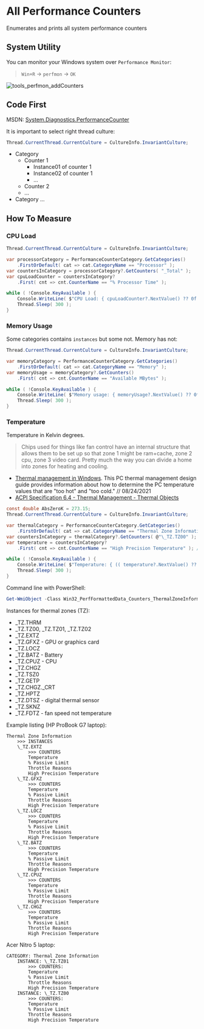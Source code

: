 # All Performance Counters

Enumerates and prints all system performance counters

## System Utility

You can monitor your Windows system over `Performance Monitor`:

> `Win+R` &rarr; `perfmon` &rarr; `OK`

![tools_perfmon_addCounters](https://user-images.githubusercontent.com/11328666/152036463-2d7cb2ae-4ef5-40ad-a990-5ffec048bf44.png)

## Code First

MSDN: [System.Diagnostics.PerformanceCounter](https://docs.microsoft.com/en-us/dotnet/api/system.diagnostics.performancecounter?view=dotnet-plat-ext-6.0)

It is important to select right thread culture:

```c#
Thread.CurrentThread.CurrentCulture = CultureInfo.InvariantCulture;
```

- Category
  - Counter 1
    - Instance01 of counter 1
    - Instance02 of counter 1
    - ...
  - Counter 2
  - ...
- Category ...

## How To Measure

### CPU Load

```c#
Thread.CurrentThread.CurrentCulture = CultureInfo.InvariantCulture;

var processorCategory = PerformanceCounterCategory.GetCategories()
    .FirstOrDefault( cat => cat.CategoryName == "Processor" );
var countersInCategory = processorCategory?.GetCounters( "_Total" );
var cpuLoadCounter = countersInCategory?
    .First( cnt => cnt.CounterName == "% Processor Time" );

while ( !Console.KeyAvailable ) {
    Console.WriteLine( $"CPU Load: { cpuLoadCounter?.NextValue() ?? 0f }" );
    Thread.Sleep( 300 );
}
```

### Memory Usage

Some categories contains `instances` but some not. Memory has not:

```c#
Thread.CurrentThread.CurrentCulture = CultureInfo.InvariantCulture;

var memoryCategory = PerformanceCounterCategory.GetCategories()
    .FirstOrDefault( cat => cat.CategoryName == "Memory" );
var memoryUsage = memoryCategory?.GetCounters()
    .First( cnt => cnt.CounterName == "Available MBytes" );

while ( !Console.KeyAvailable ) {
    Console.WriteLine( $"Memory usage: { memoryUsage?.NextValue() ?? 0f } MBytes" );
    Thread.Sleep( 300 );
}
```

### Temperature

Temperature in Kelvin degrees.

> Chips used for things like fan control have an internal structure that allows them to be set up so that zone 1 might be ram+cache,
            zone 2 cpu,
            zone 3 video card. Pretty much the way you can divide a home into zones for heating and cooling.

- [Thermal management in Windows](https://docs.microsoft.com/en-us/windows-hardware/design/device-experiences/design-guide). This PC thermal management design guide provides information about how to determine the PC temperature values that are "too hot" and "too cold." // 08/24/2021
- [ACPI Specification 6.4 - Thermal Management - Thermal Objects](https://uefi.org/specs/ACPI/6.4/11_Thermal_Management/thermal-objects.html?highlight=tzd)

```c#
const double AbsZeroK = 273.15;
Thread.CurrentThread.CurrentCulture = CultureInfo.InvariantCulture;

var thermalCategory = PerformanceCounterCategory.GetCategories()
    .FirstOrDefault( cat => cat.CategoryName == "Thermal Zone Information" );
var countersInCategory = thermalCategory?.GetCounters( @"\_TZ.TZ00" );
var temperature = countersInCategory?
    .First( cnt => cnt.CounterName == "High Precision Temperature" ); // "Temperature"

while ( !Console.KeyAvailable ) {
    Console.WriteLine( $"Temperature: { (( temperature?.NextValue() ?? AbsZeroK * 10.0 ) / 10.0 - AbsZeroK):0.#} °C" );
    Thread.Sleep( 300 );
}
```

Command line with PowerShell:

```powershell
Get-WmiObject -Class Win32_PerfFormattedData_Counters_ThermalZoneInformation |Select-Object Name,Temperature
```

Instances for thermal zones (TZ):

- \_TZ.THRM
- \_TZ.TZ00,
            \_TZ.TZ01,
            \_TZ.TZ02
- \_TZ.EXTZ
- \_TZ.GFXZ - GPU or graphics card
- \_TZ.LOCZ
- \_TZ.BATZ - Battery
- \_TZ.CPUZ - CPU
- \_TZ.CHGZ
- \_TZ.TSZ0
- \_TZ.GETP
- \_TZ.CHGZ._CRT
- \_TZ.HPTZ
- \_TZ.DTSZ - digital thermal sensor
- \_TZ.SKNZ
- \_TZ.FDTZ - fan speed not temperature

Example listing (HP ProBook G7 laptop):

```plain
Thermal Zone Information
    >>> INSTANCES
    \_TZ.EXTZ
        >>> COUNTERS
        Temperature
        % Passive Limit
        Throttle Reasons
        High Precision Temperature
    \_TZ.GFXZ
        >>> COUNTERS
        Temperature
        % Passive Limit
        Throttle Reasons
        High Precision Temperature
    \_TZ.LOCZ
        >>> COUNTERS
        Temperature
        % Passive Limit
        Throttle Reasons
        High Precision Temperature
    \_TZ.BATZ
        >>> COUNTERS
        Temperature
        % Passive Limit
        Throttle Reasons
        High Precision Temperature
    \_TZ.CPUZ
        >>> COUNTERS
        Temperature
        % Passive Limit
        Throttle Reasons
        High Precision Temperature
    \_TZ.CHGZ
        >>> COUNTERS
        Temperature
        % Passive Limit
        Throttle Reasons
        High Precision Temperature
```

Acer Nitro 5 laptop:

```plain
CATEGORY: Thermal Zone Information
    INSTANCE: \_TZ.TZ01
        >>> COUNTERS:
        Temperature
        % Passive Limit
        Throttle Reasons
        High Precision Temperature
    INSTANCE: \_TZ.TZ00
        >>> COUNTERS:
        Temperature
        % Passive Limit
        Throttle Reasons
        High Precision Temperature
```
